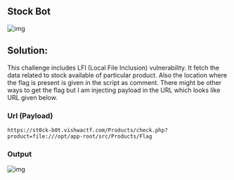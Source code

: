 
## Stock Bot

![img](https://i.ibb.co/TPcg0PG/Screenshot-from-2022-03-21-16-21-30.png)

## Solution:

This challenge includes LFI (Local File Inclusion) vulnerability. It fetch the data related to stock available of particular product. Also the location where the flag is present is given in the script as comment. There might be other ways to get the flag but I am injecting payload in the URL which looks like URL given below.

### Url (Payload) 

```
https://st0ck-b0t.vishwactf.com/Products/check.php?product=file:///opt/app-root/src/Products/Flag
```

### Output

![img](https://i.ibb.co/HP59t4p/image1.png)
